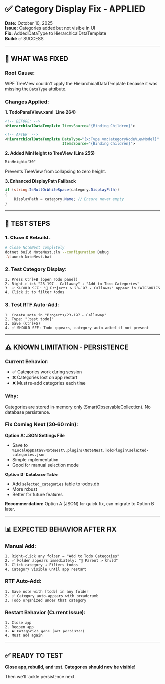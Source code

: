 # ✅ Category Display Fix - APPLIED

**Date:** October 10, 2025  
**Issue:** Categories added but not visible in UI  
**Fix:** Added DataType to HierarchicalDataTemplate  
**Build:** ✅ SUCCESS

---

## 🔧 **WHAT WAS FIXED**

### **Root Cause:**
WPF TreeView couldn't apply the HierarchicalDataTemplate because it was missing the `DataType` attribute.

### **Changes Applied:**

**1. TodoPanelView.xaml (Line 264)**
```xml
<!-- BEFORE: -->
<HierarchicalDataTemplate ItemsSource="{Binding Children}">

<!-- AFTER: -->
<HierarchicalDataTemplate DataType="{x:Type vm:CategoryNodeViewModel}"
                          ItemsSource="{Binding Children}">
```

**2. Added MinHeight to TreeView (Line 255)**
```xml
MinHeight="30"
```
Prevents TreeView from collapsing to zero height.

**3. Enhanced DisplayPath Fallback**
```csharp
if (string.IsNullOrWhiteSpace(category.DisplayPath))
{
    DisplayPath = category.Name; // Ensure never empty
}
```

---

## 🧪 **TEST STEPS**

### **1. Close & Rebuild:**
```bash
# Close NoteNest completely
dotnet build NoteNest.sln --configuration Debug
.\Launch-NoteNest.bat
```

### **2. Test Category Display:**
```
1. Press Ctrl+B (open Todo panel)
2. Right-click "23-197 - Callaway" → "Add to Todo Categories"
3. ✅ SHOULD SEE: "📁 Projects > 23-197 - Callaway" appear in CATEGORIES
4. Click it to filter todos
```

### **3. Test RTF Auto-Add:**
```
1. Create note in "Projects/23-197 - Callaway"
2. Type: "[test todo]"
3. Save (Ctrl+S)
4. ✅ SHOULD SEE: Todo appears, category auto-added if not present
```

---

## ⚠️ **KNOWN LIMITATION - PERSISTENCE**

### **Current Behavior:**
- ✅ Categories work during session
- ❌ Categories lost on app restart
- ❌ Must re-add categories each time

### **Why:**
Categories are stored in-memory only (SmartObservableCollection). No database persistence.

### **Fix Coming Next (30-60 min):**

**Option A: JSON Settings File**
- Save to: `%LocalAppData%\NoteNest\.plugins\NoteNest.TodoPlugin\selected-categories.json`
- Simple implementation
- Good for manual selection mode

**Option B: Database Table**
- Add `selected_categories` table to todos.db
- More robust
- Better for future features

**Recommendation:** Option A (JSON) for quick fix, can migrate to Option B later.

---

## 📊 **EXPECTED BEHAVIOR AFTER FIX**

### **Manual Add:**
```
1. Right-click any folder → "Add to Todo Categories"
2. ✅ Folder appears immediately: "📁 Parent > Child"
3. Click category → Filters todos
4. Category visible until app restart
```

### **RTF Auto-Add:**
```
1. Save note with [todo] in any folder
2. ✅ Category auto-appears with breadcrumb
3. Todo organized under that category
```

### **Restart Behavior (Current Issue):**
```
1. Close app
2. Reopen app
3. ❌ Categories gone (not persisted)
4. Must add again
```

---

## ✅ **READY TO TEST**

**Close app, rebuild, and test. Categories should now be visible!**

Then we'll tackle persistence next.

